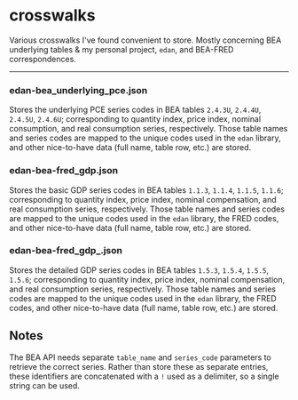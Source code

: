 # crosswalks

Various crosswalks I've found convenient to store. Mostly concerning BEA underlying tables & my personal project, `edan`, and BEA-FRED correspondences.

---

### edan-bea\_underlying\_pce.json

Stores the underlying PCE series codes in BEA tables `2.4.3U`, `2.4.4U`, `2.4.5U`, `2.4.6U`; corresponding to quantity index, price index, nominal consumption, and real consumption series, respectively. Those table names and series codes are mapped to the unique codes used in the `edan` library, and other nice-to-have data (full name, table row, etc.) are stored.

### edan-bea-fred\_gdp.json

Stores the basic GDP series codes in BEA tables `1.1.3`, `1.1.4`, `1.1.5`, `1.1.6`; corresponding to quantity index, price index, nominal compensation, and real consumption series, respectively. Those table names and series codes are mapped to the unique codes used in the `edan` library, the FRED codes, and other nice-to-have data (full name, table row, etc.) are stored.


### edan-bea-fred\_gdp\_.json

Stores the detailed GDP series codes in BEA tables `1.5.3`, `1.5.4`, `1.5.5`, `1.5.6`; corresponding to quantity index, price index, nominal compensation, and real consumption series, respectively. Those table names and series codes are mapped to the unique codes used in the `edan` library, the FRED codes, and other nice-to-have data (full name, table row, etc.) are stored.


## Notes

The BEA API needs separate `table_name` and `series_code` parameters to retrieve the correct series. Rather than store these as separate entries, these identifiers are concatenated with a `!` used as a delimiter, so a single string can be used.
